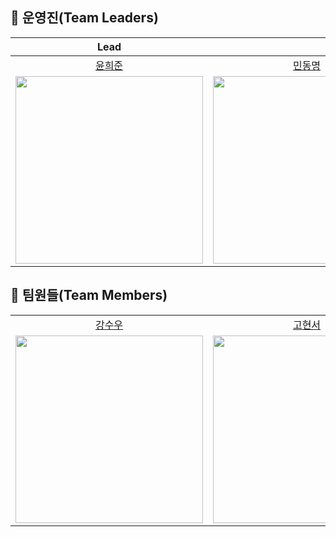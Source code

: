 ## 🤩 운영진(Team Leaders)

|                                       Lead                                      |                                                                              |                                                                           |
|:-------------------------------------------------------------------------------:|:------------------------------------------------------------------------------:|:-------------------------------------------------------------------------------:|
|                    [윤희준](https://github.com/uni-j-uni)                       |                      [민동명](https://github.com/zmarzmar)                      |                     [이윤정](https://github.com/E2YunJeong)                      |
| <img src="https://avatars.githubusercontent.com/u/118972548?v=4" width="300" /> | <img src="https://avatars.githubusercontent.com/u/145469952?v=4" width="300" /> | <img src="https://avatars.githubusercontent.com/u/163099474?v=4" width="300" /> |


## 🤩 팀원들(Team Members)
|                                                                             |                                                                              |                                                                           |
|:-------------------------------------------------------------------------------:|:------------------------------------------------------------------------------:|:-------------------------------------------------------------------------------:|
|                    [강수우](https://github.com/kangsuwoo)                       |                      [고현서](https://github.com/hyunseoko)                      |                     [금시언](https://github.com/Comeoksal)                      |                    [김나경](https://github.com/naooung)                       |                      [김채린](https://github.com/chaeelin)                      |                     [문재연](https://github.com/jaeyeonyy)                      |                    [박주용](https://github.com/pjuyong)                       |                      [사서연](https://github.com/SunSeoYeon)                      |                     [송수진](https://github.com/soojinsong)                      |                    [신채린](https://github.com/shinchaerin79)                       |                      [심서현](https://github.com/simGPT)                      |                     [윤해민](https://github.com/hamtorygoals)                      |                     [이채민](https://github.com/2cmin)                      |                     [주현준](https://github.com/bikooju)                      |
| <img src="https://avatars.githubusercontent.com/u/72612808?v=4" width="300" /> | <img src="https://avatars.githubusercontent.com/u/128693161?v=4" width="300" /> | <img src="https://avatars.githubusercontent.com/u/172238270?v=4" width="300" /> | <img src="https://avatars.githubusercontent.com/u/162952415?v=4" width="300" /> | <img src="https://avatars.githubusercontent.com/u/170619611?v=4" width="300" /> | <img src="https://avatars.githubusercontent.com/u/71226104?v=4" width="300" /> | <img src="https://avatars.githubusercontent.com/u/158154226?v=4" width="300" /> | <img src="https://avatars.githubusercontent.com/u/174882500?v=4" width="300" /> | <img src="https://avatars.githubusercontent.com/u/162791828?v=4" width="300" /> | <img src="https://avatars.githubusercontent.com/u/166346480?v=4" width="300" /> | <img src="https://avatars.githubusercontent.com/u/151374157?v=4" width="300" /> | <img src="https://avatars.githubusercontent.com/u/154819055?v=4" width="300" /> | <img src="https://avatars.githubusercontent.com/u/124021888?v=4" width="300" /> | <img src="https://avatars.githubusercontent.com/u/170635800?v=4" width="300" /> |
